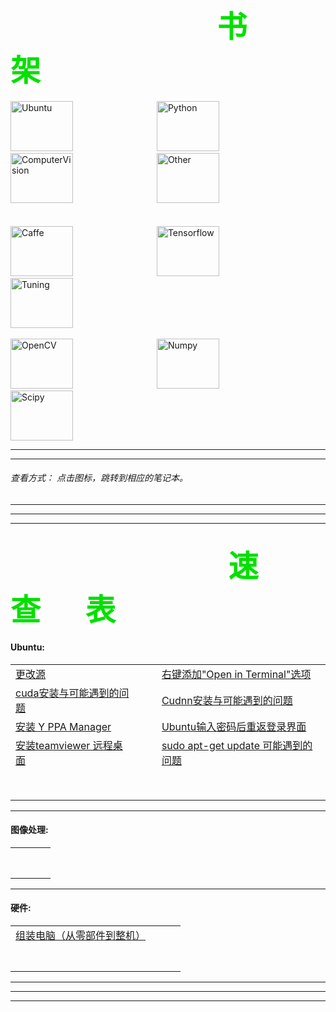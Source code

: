 &emsp;&emsp;&emsp;&emsp;&emsp;&emsp;&emsp;&emsp;&emsp;&emsp;&emsp;&emsp;&emsp;&emsp;&emsp;&ensp;
<font color=##40E0D0 size=10 face="楷书">  书 &emsp;&ensp;   架</font>
---

[<img src="https://github.com/JNingWei/Notebook/blob/master/Bookshelf/Others-Notebook/Others-Box/Pic/Logo_pic/Ubuntu_Logo/Ubuntu_1.png" width="100" height="80" alt="Ubuntu"/>](https://github.com/JNingWei/Notebook/blob/master/Bookshelf/Ubuntu-Notebook/Ubuntu-Notebook.md) 
&emsp;&emsp;&emsp;&emsp;&emsp;&emsp;&emsp;&emsp;&emsp; 
[<img src="https://github.com/JNingWei/Notebook/blob/master/Bookshelf/Others-Notebook/Others-Box/Pic/Logo_pic/Python_pic/Python_0.jpg" width="100" height="80" alt="Python"/>](https://github.com/JNingWei/Notebook/blob/master/Bookshelf/Python-Notebook/Python-Notebook.md)
&emsp;&emsp;&emsp;&emsp;&emsp;&emsp;&emsp;&emsp;&emsp;
[<img src="https://github.com/JNingWei/Notebook/blob/master/Bookshelf/Others-Notebook/Others-Box/Pic/Logo_pic/ComputerVision_pic/ComputerVision_0.jpg" width="100" height="80" alt="ComputerVision"/>](https://github.com/JNingWei/Notebook/blob/master/Bookshelf/ComputerVision-Notebook/ComputerVision-Notebook.md)
&emsp;&emsp;&emsp;&emsp;&emsp;&emsp;&emsp;&emsp;&emsp;
[<img src="https://github.com/JNingWei/Notebook/blob/master/Bookshelf/Others-Notebook/Others-Box/Pic/Logo_pic/Other_pic/Other_3.png" width="100" height="80" alt="Other"/>](https://github.com/JNingWei/Notebook/blob/master/Bookshelf/Others-Notebook/Others-Notebook.md)
<br>
<br>   
[<img src="https://github.com/JNingWei/Notebook/blob/master/Bookshelf/Others-Notebook/Others-Box/Pic/Logo_pic/Caffe_pic/Caffe_3.png" width="100" height="80" alt="Caffe"/>](https://github.com/JNingWei/Notebook/blob/master/Bookshelf/Caffe-Notebook/Caffe-Notebook.md) 
&emsp;&emsp;&emsp;&emsp;&emsp;&emsp;&emsp;&emsp;&emsp;
[<img src="https://github.com/JNingWei/Notebook/blob/master/Bookshelf/Others-Notebook/Others-Box/Pic/Logo_pic/Tensorflow_pic/Tensorflow_1.png" width="100" height="80" alt="Tensorflow"/>](https://github.com/JNingWei/Notebook/blob/master/Bookshelf/TensorFlow-Notebook/TensorFlow-Notebook.md) 
&emsp;&emsp;&emsp;&emsp;&emsp;&emsp;&emsp;&emsp;&emsp;
[<img src="https://github.com/JNingWei/Notebook/blob/master/Bookshelf/Others-Notebook/Others-Box/Pic/Logo_pic/Tuning_pic/Tuning_0.png" width="100" height="80" alt="Tuning"/>](https://github.com/JNingWei/Notebook/blob/master/Bookshelf/Tuning-Notebook/Tuning-Notebook.md)
<br>
<br>
[<img src="https://github.com/JNingWei/Notebook/blob/master/Bookshelf/Others-Notebook/Others-Box/Pic/Logo_pic/OpenCV_pic/OpenCV_1.png" width="100" height="80" alt="OpenCV"/>](https://github.com/JNingWei/Notebook/blob/master/Bookshelf/OpenCV-Notebook/OpenCV-Notebook.md)
&emsp;&emsp;&emsp;&emsp;&emsp;&emsp;&emsp;&emsp;&emsp;
[<img src="https://github.com/JNingWei/Notebook/blob/master/Bookshelf/Others-Notebook/Others-Box/Pic/Logo_pic/Numpy_pic/Numpy_1.jpg" width="100" height="80" alt="Numpy"/>](https://github.com/JNingWei/Notebook/blob/master/Bookshelf/Numpy-Notebook/Numpy-Notebook.md) 
&emsp;&emsp;&emsp;&emsp;&emsp;&emsp;&emsp;&emsp;&emsp;
[<img src="https://github.com/JNingWei/Notebook/blob/master/Bookshelf/Others-Notebook/Others-Box/Pic/Logo_pic/Scipy_pic/Scipy_1.jpg" width="100" height="80" alt="Scipy"/>](https://github.com/JNingWei/Notebook/blob/master/Bookshelf/Scipy-Notebook/Scipy-Notebook.md)

---

---

###### 查看方式： 点击图标，跳转到相应的笔记本。


---

---

---

&emsp;&emsp;&emsp;&emsp;&emsp;&emsp;&emsp;&emsp;&emsp;&emsp;&emsp;&emsp;&emsp;&ensp;
<font color=##40E0D0 size=10 face="楷书"> &emsp; 速&emsp;&ensp;查&emsp;&ensp;表 </font>
---

#### Ubuntu:

 | | | | |
 :--- | --- | --- | :--- 
 [更改源](http://www.jianshu.com/p/34af9781574a) | | | [右键添加"Open in Terminal"选项](http://www.jianshu.com/p/b8c458649d55) 
 [cuda安装与可能遇到的问题](http://www.jianshu.com/p/f71bbf2ecde3) | | | [Cudnn安装与可能遇到的问题](http://www.jianshu.com/p/aa10f356a3af)
 [安装 Y PPA Manager](http://www.jianshu.com/p/b930746b6080) | | | [Ubuntu输入密码后重返登录界面](http://www.jianshu.com/p/1bfbec5aea12) 
 [安装teamviewer 远程桌面](http://www.jianshu.com/p/63d0d01747f6) | | | [sudo apt-get update 可能遇到的问题](http://www.jianshu.com/p/a5228238a4b2) 
 []() | | | []() 
 []() | | | []() 
 []() | | | []() 
 []() | | | []() 
 []() | | | []() 
 []() | | | []() 
 []() | | | []() 
 []() | | | []() 

---


#### 图像处理:

 | | | | |
 :--- | --- | --- | :--- 
 []() | | | []() 
 []() | | | []() 
 []() | | | []() 
 []() | | | []() 
 []() | | | []() 
 []() | | | []() 
 []() | | | []() 
 []() | | | []() 

---

#### 硬件:

 | | | | |
 :--- | --- | --- | :--- 
 [组装电脑（从零部件到整机）](http://www.jianshu.com/p/9873a589064a) | | | []() 
 []() | | | []() 
 []() | | | []() 
 []() | | | []() 
 []() | | | []() 
 []() | | | []() 
 []() | | | []() 
 []() | | | []() 

---



---

---
